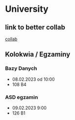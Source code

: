 # University

## link to better collab 
[collab](https://colab.to/r)

## Kolokwia / Egzaminy

### Bazy Danych
- 08.02.2023 od 10:00
- 108 B4

### ASD egzamin
- 09.02.2023 9:00
- 126 B1
